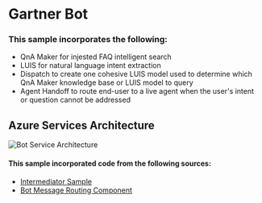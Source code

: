 # Gartner Bot

### This sample incorporates the following:
- QnA Maker for injested FAQ intelligent search
- LUIS for natural language intent extraction
- Dispatch to create one cohesive LUIS model used to determine which QnA Maker knowledge base or LUIS model to query
- Agent Handoff to route end-user to a live agent when the user's intent or question cannot be addressed

## Azure Services Architecture
![Bot Service Architecture](https://github.com/rob-derosa/GartnerBot/blob/master/assets/bot_service_architecture.png?raw=true)
 

#### This sample incorporated code from the following sources:
- [Intermediator Sample](https://github.com/tompaana/intermediator-bot-sample)
- [Bot Message Routing Component](https://github.com/tompaana/bot-message-routing)